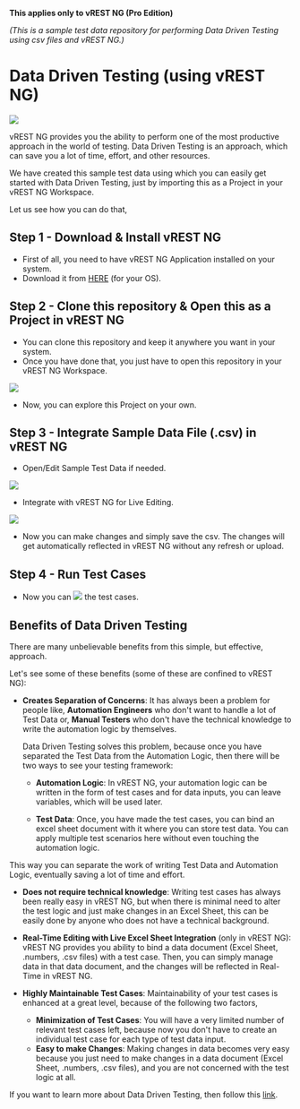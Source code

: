 **This applies only to vREST NG (Pro Edition)**

*(This is a sample test data repository for performing Data Driven Testing using csv files and vREST NG.)*
# Data Driven Testing (using vREST NG) 

![](../assets/main.png)

vREST NG provides you the ability to perform one of the most productive approach in the world of testing. Data Driven Testing is an approach, which can save you a lot of time, effort, and other resources.

We have created this sample test data using which you can easily get started with Data Driven Testing, just by importing this as a Project in your vREST NG Workspace.

Let us see how you can do that,

## Step 1 - Download & Install vREST NG
* First of all, you need to have vREST NG Application installed on your system.
* Download it from [HERE](https://github.com/Optimizory/vrest-ng/releases) (for your OS).

## Step 2 - Clone this repository & Open this as a Project in vREST NG
* You can clone this repository and keep it anywhere you want in your system. 
* Once you have done that, you just have to open this repository in your vREST NG Workspace.

![](../assets/6.png)

* Now, you can explore this Project on your own.

## Step 3 - Integrate Sample Data File (.csv) in vREST NG 
* Open/Edit Sample Test Data if needed.

![](../assets/excel-sheet.png)

* Integrate with vREST NG for Live Editing.

![](../assets/98.png)

* Now you can make changes and simply save the csv. The changes will get automatically reflected in vREST NG without any refresh or upload. 

## Step 4 - Run Test Cases
* Now you can ![](../assets/10.png) the test cases.

## Benefits of Data Driven Testing

There are many unbelievable benefits from this simple, but effective, approach.

Let's see some of these benefits (some of these are confined to vREST NG):

* **Creates Separation of Concerns**: It has always been a problem for people like, **Automation Engineers** who don't want to handle a lot of Test Data or, **Manual Testers** who don't have the technical knowledge to write the automation logic by themselves. 

    Data Driven Testing solves this problem, because once you have separated the Test Data from the Automation Logic, then there will be two ways to see your testing framework:
    * **Automation Logic**: In vREST NG, your automation logic can be written in the form of test cases and for data inputs, you can leave variables, which will be used later.
    
    * **Test Data**: Once, you have made the test cases, you can bind an excel sheet document with it where you can store test data. You can apply multiple test scenarios here without even touching the automation logic.

This way you can separate the work of writing Test Data and Automation Logic, eventually saving a lot of time and effort. 

* **Does not require technical knowledge**: Writing test cases has always been really easy in vREST NG, but when there is minimal need to alter the test logic and just make changes in an Excel Sheet, this can be easily done by anyone who does not have a technical background.  

* **Real-Time Editing with Live Excel Sheet Integration** (only in vREST NG): vREST NG provides you ability to bind a data document (Excel Sheet, .numbers, .csv files) with a test case. Then, you can simply manage data in that data document, and the changes will be reflected in Real-Time in vREST NG. 

* **Highly Maintainable Test Cases**: Maintainability of your test cases is enhanced at a great level, because of the following two factors,
    * **Minimization of Test Cases**: You will have a very limited number of relevant test cases left, because now you don't have to create an individual test case for each type of test data input.
    * **Easy to make Changes**: Making changes in data becomes very easy because you just need to make changes in a data document (Excel Sheet, .numbers, .csv files), and you are not concerned with the test logic at all.

If you want to learn more about Data Driven Testing, then follow this [link](https://ng.vrest.io/docs/app/methodologies/data-driven-testing.html).